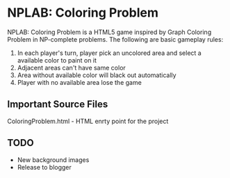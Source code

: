 NPLAB: Coloring Problem
=======================
NPLAB: Coloring Problem is a HTML5 game inspired by Graph Coloring Problem
in NP-complete problems.  The following are basic gameplay rules:

1. In each player's turn, player pick an uncolored area and select a available color to paint on it
2. Adjacent areas can't have same color
3. Area without available color will black out automatically
3. Player with no available area lose the game

Important Source Files
----------------------
ColoringProblem.html - HTML enrty point for the project

TODO
----
* New background images
* Release to blogger

